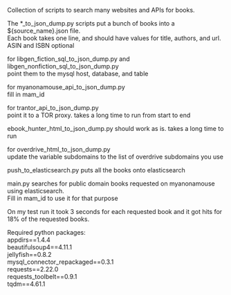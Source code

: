 Collection of scripts to search many websites and APIs for books.


The *_to_json_dump.py scripts put a bunch of books into a ${source_name}.json file.   
Each book takes one line, and should have values for title, authors, and url. ASIN and ISBN optional

for libgen_fiction_sql_to_json_dump.py and libgen_nonfiction_sql_to_json_dump.py  
point them to the mysql host, database, and table

for myanonamouse_api_to_json_dump.py  
fill in mam_id

for trantor_api_to_json_dump.py  
point it to a TOR proxy. takes a long time to run from start to end

ebook_hunter_html_to_json_dump.py should work as is. takes a long time to run

for overdrive_html_to_json_dump.py  
update the variable subdomains to the list of overdrive subdomains you use


push_to_elasticsearch.py puts all the books onto elasticsearch


main.py searches for public domain books requested on myanonamouse using elasticsearch.  
Fill in mam_id to use it for that purpose

On my test run it took 3 seconds for each requested book and it got hits for 18% of the requested books.


Required python packages:  
appdirs==1.4.4  
beautifulsoup4==4.11.1  
jellyfish==0.8.2  
mysql_connector_repackaged==0.3.1  
requests==2.22.0  
requests_toolbelt==0.9.1  
tqdm==4.61.1  
